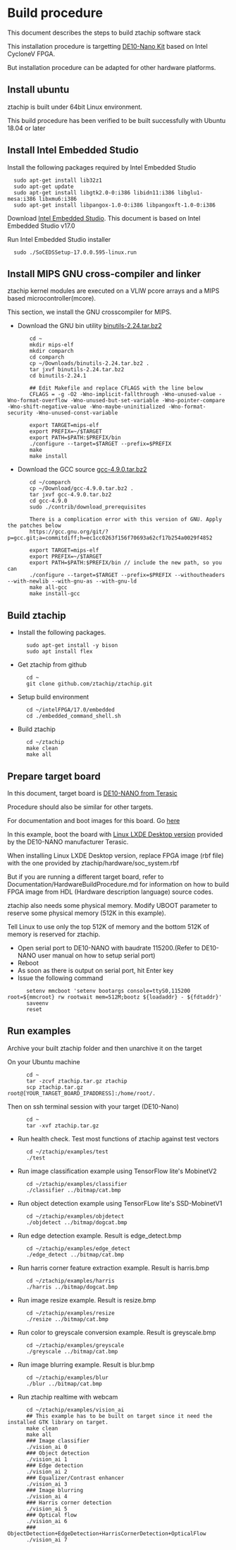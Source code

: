 # Build procedure

This document describes the steps to build ztachip software stack 

This installation procedure is targetting [DE10-Nano Kit](https://www.terasic.com.tw/cgi-bin/page/archive.pl?Language=English&CategoryNo=165&No=1046) based on Intel CycloneV FPGA.

But installation procedure can be adapted for other hardware platforms.

## Install ubuntu

ztachip is built under 64bit Linux environment.

This build procedure has been verified to be built successfully with Ubuntu 18.04 or later

## Install Intel Embedded Studio

Install the following packages required by Intel Embedded Studio

      sudo apt-get install lib32z1 
      sudo apt-get update
      sudo apt-get install libgtk2.0-0:i386 libidn11:i386 libglu1-mesa:i386 libxmu6:i386
      sudo apt-get install libpangox-1.0-0:i386 libpangoxft-1.0-0:i386

Download [Intel Embedded Studio](https://fpgasoftware.intel.com/soceds/17.0/?edition=standard&platform=linux&download_manager=direct).
This document is based on Intel Embedded Studio v17.0

Run Intel Embedded Studio installer

      sudo ./SoCEDSSetup-17.0.0.595-linux.run

## Install MIPS GNU cross-compiler and linker

ztachip kernel modules are executed on a VLIW pcore arrays and a MIPS based microcontroller(mcore).

This section, we install the GNU crosscompiler for MIPS.

- Download the GNU bin utility [binutils-2.24.tar.bz2](http://ftp.gnu.org/gnu/binutils/)
```
       cd ~
       mkdir mips-elf
       mkdir comparch
       cd comparch
       cp ~/Downloads/binutils-2.24.tar.bz2 .
       tar jxvf binutils-2.24.tar.bz2
       cd binutils-2.24.1

       ## Edit Makefile and replace CFLAGS with the line below
       CFLAGS = -g -O2 -Wno-implicit-fallthrough -Wno-unused-value -Wno-format-overflow -Wno-unused-but-set-variable -Wno-pointer-compare -Wno-shift-negative-value -Wno-maybe-uninitialized -Wno-format-security -Wno-unused-const-variable

       export TARGET=mips-elf
       export PREFIX=~/$TARGET
       export PATH=$PATH:$PREFIX/bin
       ./configure --target=$TARGET --prefix=$PREFIX
       make
       make install
```
- Download the GCC source [gcc-4.9.0.tar.bz2](http://ftp.gnu.org/gnu/gcc)

```
       cd ~/comparch
       cp ~/Download/gcc-4.9.0.tar.bz2 .
       tar jxvf gcc-4.9.0.tar.bz2
       cd gcc-4.9.0
       sudo ./contrib/download_prerequisites

       There is a complication error with this version of GNU. Apply the patches below
       https://gcc.gnu.org/git/?p=gcc.git;a=commitdiff;h=ec1cc0263f156f70693a62cf17b254a0029f4852

       export TARGET=mips-elf
       export PREFIX=~/$TARGET
       export PATH=$PATH:$PREFIX/bin // include the new path, so you can
       ./configure --target=$TARGET --prefix=$PREFIX --withoutheaders --with-newlib --with-gnu-as --with-gnu-ld
       make all-gcc
       make install-gcc
```

## Build ztachip
- Install the following packages.
```
      sudo apt-get install -y bison
      sudo apt install flex
```
- Get ztachip from github
```
      cd ~   
      git clone github.com/ztachip/ztachip.git
```
- Setup build environment 
```
      cd ~/intelFPGA/17.0/embedded
      cd ./embedded_command_shell.sh
```
- Build ztachip
```
      cd ~/ztachip
      make clean
      make all
```

## Prepare target board

In this document, target board is [DE10-NANO from Terasic](https://www.terasic.com.tw/cgi-bin/page/archive.pl?Language=English&CategoryNo=165&No=1046&PartNo=1)

Procedure should also be similar for other targets.

For documentation and boot images for this board. Go [here](https://www.terasic.com.tw/cgi-bin/page/archive.pl?Language=English&CategoryNo=165&No=1046&PartNo=4)

In this example, boot the board with [Linux LXDE Desktop version](https://www.terasic.com.tw/cgi-bin/page/archive.pl?Language=English&CategoryNo=165&No=1046&PartNo=4) provided by the DE10-NANO manufacturer Terasic.

When installing Linux LXDE Desktop version, replace FPGA image (rbf file) with the one provided by ztachip/hardware/soc_system.rbf

But if you are running a different target board, refer to Documentation/HardwareBuildProcedure.md for information on how 
to build FPGA image from HDL (Hardware description language) source codes.

ztachip also needs some physical memory. Modify UBOOT parameter to reserve some physical memory (512K in this example).

Tell Linux to use only the top 512K of memory and the bottom 512K of memory is reserved for ztachip.

- Open serial port to DE10-NANO with baudrate 115200.(Refer to DE10-NANO user manual on how to setup serial port)
- Reboot
- As soon as there is output on serial port, hit Enter key
- Issue the following command
```
      setenv mmcboot 'setenv bootargs console=ttyS0,115200 root=${mmcroot} rw rootwait mem=512M;bootz ${loadaddr} - ${fdtaddr}'
      saveenv
      reset
```
## Run examples
Archive your built ztachip folder and then unarchive it on the target

On your Ubuntu machine
```
      cd ~
      tar -zcvf ztachip.tar.gz ztachip
      scp ztachip.tar.gz root@[YOUR_TARGET_BOARD_IPADDRESS]:/home/root/.
```

Then on ssh terminal session with your target (DE10-Nano)
```
      cd ~
      tar -xvf ztachip.tar.gz
```
- Run health check. Test most functions of ztachip against test vectors

```
      cd ~/ztachip/examples/test
      ./test
```
- Run image classification example using TensorFlow lite's MobinetV2
```
      cd ~/ztachip/examples/classifier
      ./classifier ../bitmap/cat.bmp
```
- Run object detection example using TensorFLow lite's SSD-MobinetV1
```
      cd ~/ztachip/examples/objdetect
      ./objdetect ../bitmap/dogcat.bmp
```
- Run edge detection example. Result is edge_detect.bmp
```
      cd ~/ztachip/examples/edge_detect
      ./edge_detect ../bitmap/cat.bmp
```
- Run harris corner feature extraction example. Result is harris.bmp
```
      cd ~/ztachip/examples/harris
      ./harris ../bitmap/dogcat.bmp
```
- Run image resize example. Result is resize.bmp
```
      cd ~/ztachip/examples/resize
      ./resize ../bitmap/cat.bmp
```
- Run color to greyscale conversion example. Result is greyscale.bmp
```
      cd ~/ztachip/examples/greyscale
      ./greyscale ../bitmap/cat.bmp
```
- Run image blurring example. Result is blur.bmp
```
      cd ~/ztachip/examples/blur
      ./blur ../bitmap/cat.bmp
```
- Run ztachip realtime with webcam
```
      cd ~/ztachip/examples/vision_ai
      ## This example has to be built on target since it need the installed GTK library on target.
      make clean
      make all      
      ### Image classifier
      ./vision_ai 0
      ### Object detection
      ./vision_ai 1
      ### Edge detection
      ./vision_ai 2
      ### Equalizer/Contrast enhancer
      ./vision_ai 3
      ### Image blurring
      ./vision_ai 4
      ### Harris corner detection
      ./vision_ai 5
      ### Optical flow
      ./vision_ai 6
      ### ObjectDetection+EdgeDetection+HarrisCornerDetection+OpticalFlow
      ./vision_ai 7

```
